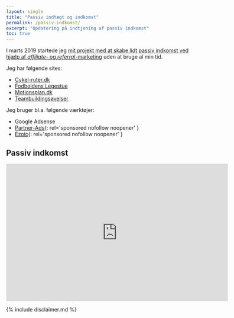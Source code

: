 ```yaml
---
layout: single
title: "Passiv indtægt og indkomst"
permalink: /passiv-indkomst/
excerpt: "Opdatering på indtjening af passiv indkomst"
toc: true
---
```


I marts 2019 startede jeg [mit projekt med at skabe lidt passiv indkomst ved hjælp af _affiliate_- og _referral_-marketing](/projekt-referral-affiliate/) uden at bruge al min tid.

Jeg har følgende sites:

- [Cykel-ruter.dk](http://www.cykel-ruter.dk)
- [Fodboldens Legestue](http://www.legestue.net)
- [Motionsplan.dk](http://www.motionsplan.dk)
- [Teambuildingsøvelser](http://www.teambuilder.dk)

Jeg bruger bl.a. følgende værktøjer:

- Google Adsense
- [Partner-Ads](/go/partnerads/){: rel='sponsored nofollow noopener' }
- [Ezoic](/go/ezoic/){: rel='sponsored nofollow noopener' }

## Passiv indkomst

<iframe width="600" height="371" seamless frameborder="0" scrolling="no" src="https://docs.google.com/spreadsheets/d/e/2PACX-1vQGW14RxupaNWMwAc41OkBrTZVizIehYyLkyKfnWEkKk-akTxGCzs40s8fIAaoqSY6CKALn0jQwhYQ3/pubchart?oid=1805344946&amp;format=image"></iframe>

{% include disclaimer.md %}
